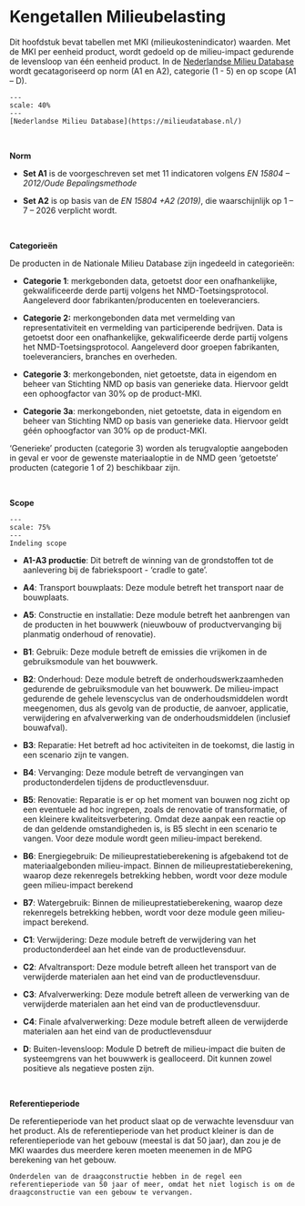# Kengetallen Milieubelasting

Dit hoofdstuk bevat tabellen met MKI (milieukostenindicator) waarden. Met de MKI per eenheid product, wordt gedoeld op de milieu-impact gedurende de levensloop van één eenheid product. In de [Nederlandse Milieu Database](https://milieudatabase.nl/) wordt gecatagoriseerd op  norm (A1 en A2), categorie (1 - 5) en op scope (A1 – D).

```{figure} Images/NMDscreenshot.png
---
scale: 40%
---
[Nederlandse Milieu Database](https://milieudatabase.nl/)
```

<br>

**Norm**

- **Set A1** is de voorgeschreven set met 11 indicatoren volgens *EN 15804 – 2012/Oude Bepalingsmethode*

- **Set A2** is op basis van de *EN 15804 +A2 (2019)*, die waarschijnlijk op 1 – 7 – 2026 verplicht wordt. 

<br>

**Categorieën**

De producten in de Nationale Milieu Database zijn ingedeeld in categorieën:

- **Categorie 1**: merkgebonden data, getoetst door een onafhankelijke, gekwalificeerde derde partij volgens het NMD-Toetsingsprotocol. Aangeleverd door fabrikanten/producenten en toeleveranciers.

- **Categorie 2:** merkongebonden data met vermelding van representativiteit en vermelding van participerende bedrijven. Data is getoetst door een onafhankelijke, gekwalificeerde derde partij volgens het NMD-Toetsingsprotocol. Aangeleverd door groepen fabrikanten, toeleveranciers, branches en overheden.

- **Categorie 3**: merkongebonden, niet getoetste, data in eigendom en beheer van Stichting NMD op basis van generieke data. Hiervoor geldt een ophoogfactor van 30% op de product-MKI.

- **Categorie 3a**: merkongebonden, niet getoetste, data in eigendom en beheer van Stichting NMD op basis van generieke data. Hiervoor geldt géén ophoogfactor van 30% op de product-MKI.

‘Generieke’ producten (categorie 3) worden als terugvaloptie aangeboden in geval er voor de gewenste materiaaloptie in de NMD geen ‘getoetste’ producten (categorie 1 of 2) beschikbaar zijn.

<br>

**Scope**

```{figure} Images/MKIindeling.png
---
scale: 75%
---
Indeling scope
```

- **A1-A3 productie**: Dit betreft de winning van de grondstoffen tot de aanlevering bij de fabriekspoort - ‘cradle to gate’. 

- **A4**: Transport bouwplaats: Deze module betreft het transport naar de bouwplaats.

- **A5**: Constructie en installatie: Deze module betreft het aanbrengen van de producten in het bouwwerk (nieuwbouw of productvervanging bij planmatig onderhoud of renovatie).

- **B1**: Gebruik: Deze module betreft de emissies die vrijkomen in de gebruiksmodule van het bouwwerk. <!-- Voorbeeld toevoegen -->

- **B2**: Onderhoud: Deze module betreft de onderhoudswerkzaamheden gedurende de gebruiksmodule van het bouwwerk. De milieu-impact gedurende de gehele levenscyclus van de onderhoudsmiddelen wordt meegenomen, dus als gevolg van de productie, de aanvoer, applicatie, verwijdering en afvalverwerking van de onderhoudsmiddelen (inclusief bouwafval).

- **B3**: Reparatie: Het betreft ad hoc activiteiten in de toekomst, die lastig in een scenario zijn te vangen. 

- **B4**: Vervanging:  Deze module betreft de vervangingen van productonderdelen tijdens de productlevensduur.

- **B5**: Renovatie: Reparatie is er op het moment van bouwen nog zicht op een eventuele ad hoc ingrepen, zoals de renovatie of transformatie, of een kleinere kwaliteitsverbetering. Omdat deze aanpak een reactie op de dan geldende omstandigheden is, is B5 slecht in een scenario te vangen. Voor deze module wordt geen milieu-impact berekend.

- **B6**: Energiegebruik: De milieuprestatieberekening is afgebakend tot de materiaalgebonden milieu-impact. Binnen de milieuprestatieberekening, waarop deze rekenregels betrekking hebben, wordt voor deze module geen milieu-impact berekend

- **B7**: Watergebruik: Binnen de milieuprestatieberekening, waarop deze rekenregels betrekking hebben, wordt voor deze module geen milieu-impact berekend.

- **C1**: Verwijdering: Deze module betreft de verwijdering van het productonderdeel aan het einde van de productlevensduur. 

- **C2**: Afvaltransport: Deze module betreft alleen het transport van de verwijderde materialen aan het eind van de productlevensduur.

- **C3**: Afvalverwerking: Deze module betreft alleen de verwerking van de verwijderde materialen aan het eind van de productlevensduur.

- **C4**: Finale afvalverwerking: Deze module betreft alleen de verwijderde materialen aan het eind van de productlevensduur

- **D**: Buiten-levensloop: Module D betreft de milieu-impact die buiten de systeemgrens van het bouwwerk is gealloceerd. Dit kunnen zowel positieve als negatieve posten zijn. <!-- Voorbeeld toevoegen -->

<br>
 
**Referentieperiode** 

De referentieperiode van het product slaat op de verwachte levensduur van het product. Als de referentieperiode van het product kleiner is dan de referentieperiode van het gebouw (meestal is dat 50 jaar), dan zou je de MKI waardes dus meerdere keren moeten meenemen in de MPG berekening van het gebouw.

```{note}
Onderdelen van de draagconstructie hebben in de regel een referentieperiode van 50 jaar of meer, omdat het niet logisch is om de draagconstructie van een gebouw te vervangen.
```
